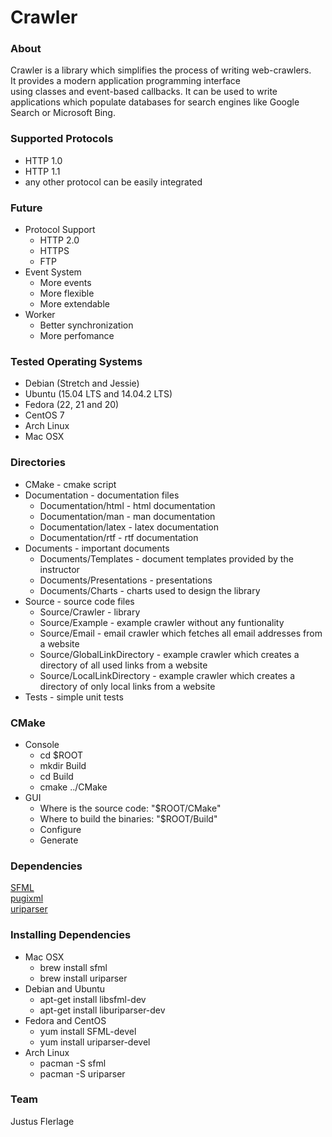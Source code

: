 # Crawler
### About
Crawler is a library which simplifies the process of writing web-crawlers.  
It provides a modern application programming interface  
using classes and event-based callbacks. It can be used to write  
applications which populate databases for search engines like Google Search or Microsoft Bing.  

### Supported Protocols
*	HTTP 1.0  
*	HTTP 1.1  
*	any other protocol can be easily integrated  

### Future
*	Protocol Support
	* HTTP 2.0
	* HTTPS
	* FTP
*	Event System
	* More events
	* More flexible
	* More extendable
*	Worker
	* Better synchronization
	* More perfomance

### Tested Operating Systems
*	Debian (Stretch and Jessie)
*	Ubuntu (15.04 LTS and 14.04.2 LTS)
*	Fedora (22, 21 and 20)
*	CentOS 7
*	Arch Linux
*	Mac OSX
  
### Directories
*   CMake - cmake script  
*   Documentation - documentation files  
	* Documentation/html - html documentation  
	* Documentation/man - man documentation  
	* Documentation/latex - latex documentation  
	* Documentation/rtf - rtf documentation  
*   Documents - important documents  
    * Documents/Templates - document templates provided by the instructor  
    * Documents/Presentations - presentations  
    * Documents/Charts - charts used to design the library  
*   Source - source code files  
	*   Source/Crawler - library  
	*   Source/Example - example crawler without any funtionality  
	*   Source/Email - email crawler which fetches all email addresses from a website  
	*   Source/GlobalLinkDirectory - example crawler which creates a directory of all used links from a website  
	*   Source/LocalLinkDirectory - example crawler which creates a directory of only local links from a website  
*   Tests - simple unit tests  

### CMake
*	Console  
	* cd $ROOT  
	* mkdir Build  
	* cd Build  
	* cmake ../CMake  
*	GUI  
	* Where is the source code: "$ROOT/CMake"  
	* Where to build the binaries: "$ROOT/Build"  
	* Configure  
	* Generate  

### Dependencies
[SFML](http://sfml-dev.org/ "SFML")  
[pugixml](http://pugixml.org/ "pugixml")  
[uriparser](http://uriparser.sourceforge.net/ "uriparser")  

### Installing Dependencies
* Mac OSX  
	* brew install sfml  
	* brew install uriparser  
* Debian and Ubuntu  
	* apt-get install libsfml-dev  
	* apt-get install liburiparser-dev  
* Fedora and CentOS  
	* yum install SFML-devel  
	* yum install uriparser-devel  
* Arch Linux  
	* pacman -S sfml  
	* pacman -S uriparser  
  
### Team
Justus Flerlage  
